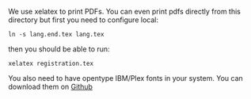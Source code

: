 We use xelatex to print PDFs. You can even print pdfs directly from this directory but first you need to configure local:

```
ln -s lang.end.tex lang.tex
```

then you should be able to run:

```
xelatex registration.tex
```

You also need to have opentype IBM/Plex fonts in your system. You can download them on [Github](https://github.com/IBM/plex/releases/latest)
